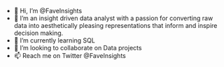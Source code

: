 - 👋 Hi, I’m @FaveInsights
- 👀 I’m an insight driven data analyst with a passion for converting raw data into aesthetically pleasing representations that inform and inspire decision making.
- 🌱 I’m currently learning SQL
- 💞️ I’m looking to collaborate on Data projects
- 📫 Reach me on Twitter @FaveInsights

<!---
FaveInsights/FaveInsights is a ✨ special ✨ repository because its `README.md` (this file) appears on your GitHub profile.
You can click the Preview link to take a look at your changes.
--->
